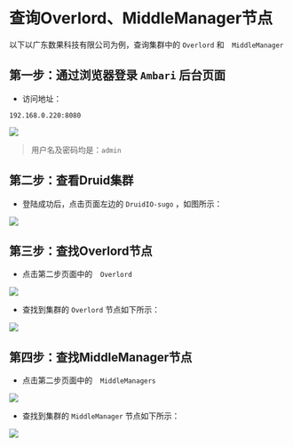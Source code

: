 # 查询Overlord、MiddleManager节点

以下以广东数果科技有限公司为例，查询集群中的 `Overlord` 和　`MiddleManager`

## 第一步：通过浏览器登录 `Ambari` 后台页面
- 访问地址：
```url
192.168.0.220:8080
```

![](/softWare/idea/projects/public-docs/assets/overlordMiddleManagerGuide/login.png)

> 用户名及密码均是：`admin`   

## 第二步：查看Druid集群
- 登陆成功后，点击页面左边的 `DruidIO-sugo` ，如图所示：

![](/softWare/idea/projects/public-docs/assets/overlordMiddleManagerGuide/DruidNodeList.png)


## 第三步：查找Overlord节点

- 点击第二步页面中的　`Overlord`

![](/softWare/idea/projects/public-docs/assets/overlordMiddleManagerGuide/click_overlord.png)

- 查找到集群的 `Overlord` 节点如下所示：

![](/softWare/idea/projects/public-docs/assets/overlordMiddleManagerGuide/overlordNode.png)

## 第四步：查找MiddleManager节点

- 点击第二步页面中的　`MiddleManagers`

![](/softWare/idea/projects/public-docs/assets/overlordMiddleManagerGuide/click_middleManagers.png)

- 查找到集群的 `MiddleManager` 节点如下所示：

![](/softWare/idea/projects/public-docs/assets/overlordMiddleManagerGuide/middleManagerNodes.png)